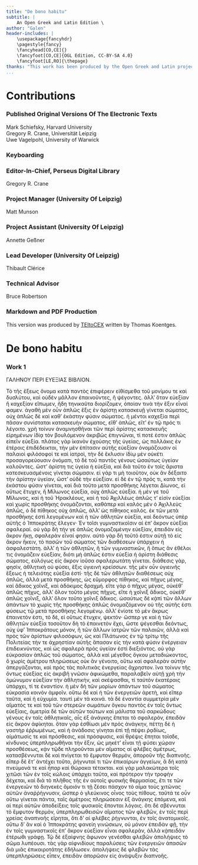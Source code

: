 ```yaml
---
title: "De bono habitu"
subtitle: |
	An Open Greek and Latin Edition \ 
author: "Galen"
header-includes: | 
	\usepackage{fancyhdr}
	\pagestyle{fancy}
	\fancyhead[CO,CE]{}
	\fancyfoot[CO,CE]{OGL Edition, CC-BY-SA 4.0}
	\fancyfoot[LE,RO]{\thepage}
thanks: "This work has been produced by the Open Greek and Latin project through the help of volunteers. See contributions for details."
...
```


# Contributions


### Published Original Versions Of The Electronic Texts

Mark Schiefsky, Harvard University  
Gregory R. Crane, Universität Leipzig  
Uwe Vagelpohl, University of Warwick  
  
### Keyboarding

### Editor-In-Chief, Perseus Digital Library

Gregory R. Crane  
  
### Project Manager (University Of Leipzig)

Matt Munson  
  
### Project Assistant (University Of Leipzig)

Annette Geßner  
  
### Lead Developer (University Of Leipzig)

Thibault Clérice  
  
### Technical Advisor

Bruce Robertson  
  
### Markdown and PDF Production

This version was produced by [TEItoCEX](https://github.com/ThomasK81/TEItoCEX) written by Thomas Koentges.

# De bono habitu

### Work 1

<head>ΓΑΛΗΝΟΥ ΠΕΡΙ ΕΥΕΞΙΑΣ <lb/>ΒΙΒΛΙΟΝ.</head>
				<p>Τὸ τῆς ἕξεως ὄνομα κατὰ παντὸς ἐπιφέρειν εἰθίσμεθα <lb/>τοῦ μονίμου τε καὶ δυσλύτου, καὶ
					οὐδὲν μᾶλλον ἐπαινοῦντες, <lb/>ἢ ψέγοντες. ἀλλ’ ὅταν εὐεξίαν ἢ καχεξίαν εἴπωμεν, <lb/>ἤδη
					τηνικαῦτα διορίζομεν, ὁποίαν τινὰ τὴν ἕξιν εἶναί <lb/>φαμεν. ἀγαθὴ μὲν οὖν ἁπλῶς ἕξις ἐν
					ἀρίστῃ κατασκευῇ <lb/>γίνεται σώματος, οὐχ ἁπλῶς δὲ καὶ καθ’ ἑκάστην φύσιν <lb/>σώματος. ἡ
					μέντοι καχεξία περὶ πᾶσαν συνίσταται κατασκευὴν <pb n="751"/> σώματος, εἴθ’ ἁπλῶς, εἴτ’ ἐν
					τῷ πρός τι λέγοιτο. <lb/>χρὴ τοίνυν ἀναμνησθῆναι τῶν περὶ ἀρίστης κατασκευῆς
					<lb/>εἰρημένων ἰδίᾳ τὸν βουλόμενον ἀκριβῶς ἐπιγνῶναι, τί <lb/>ποτέ ἐστιν ἁπλῶς εἰπεῖν
					εὐεξία. πλάτος γὰρ ἱκανὸν ἐχούσης <lb/>τῆς ὑγείας, ὡς πολλάκις ἐν ἑτέροις ἐπιδέδεικται,
					τὴν <lb/>μὲν ἐπίτασιν αὐτῆς εὐεξίαν ὀνομάζουσιν οἱ παλαιοὶ φιλόσοφοί <lb/>τε καὶ ἰατροὶ,
					τὴν δὲ ἔκλυσιν ἰδίῳ μὲν οὐκέτι <lb/>προσαγορεύουσιν ὀνόματι, τὸ δὲ τοῦ παντὸς γένους
					ὡσαύτως <lb/>ὑγείαν <milestone unit="ed1page" n="249"/>καλοῦντες. ὥστ’ ἀρίστη τις ὑγεία ἡ
					<lb/>εὐεξία, καὶ διὰ τοῦτο ἐν τοῖς ἄριστα κατεσκευασμένοις γίνεται <lb/>σώμασιν. εἰ γάρ τι
					μὴ τοιοῦτον, οὐκ ἂν δέξαιτο τὴν <lb/>ἀρίστην ὑγείαν, ὥστ’ οὐδὲ τὴν εὐεξίαν. εἰ δὲ ἐν τῷ
					πρός <lb/>τι, κατὰ τὴν ἑκάστου φύσιν γίνεται, καὶ διὰ τοῦτο μετὰ <lb/>προσθήκης λέγεται
					Δίωνος, εἰ οὕτως ἔτυχεν, ἢ Μίλωνος <lb/>εὐεξία, οὐχ ἁπλῶς εὐεξία. ἡ μέν γε τοῦ Μίλωνος,
					καὶ <lb/>ἡ τοῦ Ἡρακλέους, καὶ ἡ τοῦ Ἀχιλλέως ἁπλῶς τ’ εἰσὶν <lb/>εὐεξίαι καὶ χωρὶς
					προσθήκης ὀνομάζονται, καθάπερ καὶ <pb n="752"/> καλὸς μὲν ὁ Ἀχιλλεὺς ἁπλῶς, ὁ δὲ πίθηκος
					οὐχ ἁπλῶς, <lb/>ἀλλ’ ὡς πίθηκος καλός. ἐκ τῶν μετὰ προσθήκης ἐστὶ λεγομένων <lb/>καὶ ἡ τῶν
					ἀθλητῶν εὐεξία, καὶ δεόντως ὑπὲρ <lb/>αὐτῆς ὁ Ἱπποκράτης ἔλεγεν· Ἐν τοῖσι γυμναστικοῖσιν
					αἱ <lb/>ἐπ’ ἄκρον εὐεξίαι σφαλεραί. οὐ γὰρ δὴ τήν γε ἁπλῶς <lb/>ὀνομαζομένην εὐεξίαν,
					ἐπειδὰν εἰς ἄκρον ἥκῃ, σφαλερὰν <lb/>εἶναί φησιν. αὐτὸ γὰρ δὴ τοῦτό ἐστιν αὐτῇ τὸ εἰς
					ἄκρον <lb/>ἥκειν, τὸ πασῶν τοῦ σώματος τῶν διαθέσεων ὑπάρχειν ἡ <lb/>ἀσφαλεστάτη. ἀλλ’ ἡ
					τῶν ἀθλητῶν, ἢ τῶν γυμναστικῶν, <lb/>ἢ ὅπως ἂν ἐθέλοι τις ὀνομάζειν εὐεξίαν, διότι μὴ
					ἁπλῶς <lb/>ἐστιν εὐεξία ἡ ἀρίστη διάθεσις σώματος, <milestone unit="ed2page" n="7"/>εὐλόγως εἰς <lb/>ἄκρον ἰοῦσα σφαλερωτάτη γίνεται. διάθεσις γὰρ, φησὶν, <lb/>ἀθλητικὴ οὐ
					φύσει, ἕξις ὑγιεινὴ κρείσσων. τῆς μὲν οὖν <lb/>ὑγιεινῆς ἕξεως ἡ τελειότης εὐεξία ἐστί· τῆς
					δὲ τῶν ἀθλητῶν <lb/>διαθέσεως οὐχ ἁπλῶς, ἀλλὰ μετὰ προσθήκης, ὡς <lb/>εὔμορφος πίθηκος,
					καὶ πῆχυς μέγας, καὶ ἄδικος χοῖνιξ, <lb/>καὶ ἀδόκιμος δραχμή. εἴτε γὰρ ὁ πῆχυς μέγας,
					οὐκέθ’ <pb n="753"/> ἁπλῶς πῆχυς, ἀλλ’ ὅλον τοῦτο μέγας πῆχυς, εἴτε ἡ χοῖνιξ <lb/>ἄδικος,
					οὐκέθ’ ἁπλῶς χοῖνιξ, ἀλλ’ ὅλον τοῦτο χοῖνιξ ἄδικος. <lb/>ὡσαύτως δὲ κᾀπὶ τῶν ἄλλων ἁπάντων
					τὸ χωρὶς τῆς <lb/>προσθήκης ἁπλῶς ὀνομαζόμενον οὐ τῆς αὐτῆς ἐστι φύσεως <lb/>τῷ μετὰ
					προσθήκης λεγομένῳ. ἀλλ’ ἐνίοτε τὸ μὲν <lb/>ἄκρως ἐπαινετόν ἐστι, τὸ δὲ, εἰ οὕτως ἔτυχεν,
					ψεκτόν· <lb/>ὥσπερ γε καὶ ἡ τῶν ἀθλητῶν εὐεξία τοσοῦτον δὴ τὸ <lb/>ἐπαινετὸν ἔχει, ὥστε
					ψέγεσθαι δεόντως, οὐχ ὑφ’ Ἱπποκράτους <lb/>μόνον, ἢ τῶν ἄλλων ἰατρῶν τῶν παλαιῶν, ἀλλὰ
					<lb/>καὶ πρὸς τῶν ἀρίστων φιλοσόφων, ὡς καὶ Πλάτωνος ἐν <lb/>τῷ τρίτῳ τῆς Πολιτείας τήν τε
					ἀχρηστίαν αὐτῆς ἅπασαν <lb/>εἰς τὴν κατὰ φύσιν ἐνέργειαν ἐπιδεικνύντος, καὶ ὡς σφαλερὰ
					<lb/>πρὸς ὑγείαν ἐστὶ διεξιόντος. οὐ γὰρ εὐκρασίαν ἁπλῶς <lb/>τοῦ σώματος, ἀλλὰ καὶ
					μέγεθος ὄγκου μεταδιώκοντος, ὃ <lb/>χωρὶς ἀμέτρου πληρώσεως οὐκ ἂν γένοιτο, οὕτω καὶ
					σφαλερὰν <lb/>αὐτὴν ἀπεργάζονται, καὶ πρὸς τὰς πολιτικὰς ἐνεργείας <lb/>ἄχρηστον. ἵνα
					τοίνυν τῆς ὄντως εὐεξίας εἰς ἀκριβῆ <pb n="754"/> γνῶσιν ἀφικώμεθα, παραλαβεῖν αὐτῇ χρὴ
					τὴν ὁμώνυμον <lb/>εὐεξίαν τὴν ἀθλητικὴν, καὶ σκέψασθαι, τί ταὐτὸν ἑκατέραις <lb/>ὑπάρχει,
					τί τε ἐναντίον. ἡ μὲν δὴ τῶν μορίων ἁπάντων <lb/>τοῦ σώματος εὐκρασία κοινὸν ἀμφοῖν. οὕτω
					δὲ καὶ <lb/>ἡ τῶν ἐνεργειῶν ἀρετὴ, καὶ εἴπερ ταῦτα, καὶ ἡ εὐχυμία. <lb/>ταυτὶ μὲν τὰ
					κοινά. τὰ δὲ ἐναντία συμμετρία μὲν αἵματός <lb/>τε καὶ τοῦ τῶν στερεῶν σωμάτων ὄγκου
					παντὸς ἐν <lb/>ταῖς ὄντως εὐεξίαις, ἀμετρία δὲ τῶν αὐτῶν τούτων καὶ <lb/>μάλιστα τοῦ
					σαρκώδους γένους ἐν ταῖς ἀθλητικαῖς, αἷς ἐξ <lb/>ἀνάγκης ἕπεται τὸ σφαλερὸν, ἐπειδὰν εἰς
					ἄκρον ἀφίκηται. <lb/>ὅταν γὰρ ἐσθίωσι μὲν πρὸς ἀνάγκην, πέττῃ δὲ ἡ γαστὴρ <lb/>ἐῤῥωμένως,
					καὶ ἡ ἀνάδοσις γίνηται ἐπὶ τῇ πέψει ῥᾳδίως, <lb/>αἱμάτωσίς τε καὶ πρόσθεσις, καὶ
					πρόσφυσις, καὶ θρέψις <lb/>ἕπηται τοῖσδε, κίνδυνος ὑπερπληρωθῆναι τὴν ἕξιν, ὡς <lb/>μηκέτ’
					εἶναι τῇ φύσει χώραν προσθέσεως, κᾀν τῷδε πληροῦνται <lb/>μὲν αἵματος αἱ φλέβες ἀμέτρως,
					κατασβέννυται <lb/>δὲ καὶ πνίγεται τὸ ἔμφυτον θερμὸν, ἀποροῦν τῆς <pb n="755"/> διαπνοῆς.
					εἴπερ δὲ ἔτ’ ἀντέχει τοῦτο, ῥήγνυταί τι τῶν <lb/>ἐπικαίρων ἀγγείων, ἃ δὴ κατὰ πνεύμονά τε
					καὶ ἧπαρ καὶ <lb/>θώρακα τέτακται. καὶ γὰρ μαλακώτερα τοῖς χιτῶσι τῶν <lb/>ἐν τοῖς κώλοις
					ὑπάρχει ταῦτα, καὶ πρότερον τὴν τροφὴν <lb/>δέχεται, καὶ διὰ τὸ πλῆθος τῆς ἐν αὐτοῖς
					φυσικῆς θερμασίας, <lb/>ἔτι τε τῶν ἐνεργειῶν τὸ διηνεκὲς ὅμοιόν τι τῇ <lb/>ζέσει πάσχον τὸ
					αἷμα τοὺς χιτῶνας αὐτῶν ἀναῤῥήγνυσιν, <lb/>ὥσπερ ὁ γλεύκινος οἶνος τοὺς πίθους. ταῦτά τε
					οὖν οὕτω <lb/>γίνεται πάντα, ταῖς ἀμέτροις πληρώσεσιν ἐξ ἀνάγκης ἑπόμενα, <lb/>καὶ αἱ περὶ
					αὐτῶν ἀποδείξεις τοῖς φυσικοῖς ἕπονται <lb/>λόγοις. ὅτι δὲ σβέννυται τὸ ἔμφυτον θερμὸν,
					ὑπερπληρωθεισῶν <lb/>αἵματος τῶν φλεβῶν, ἐν τοῖς περὶ χρείας ἀναπνοῆς <lb/>εἴρηται, ὅτι δ’
					αἱ φλέβες ῥήγνυνται, ἐν τοῖς ἀνατομικοῖς. <lb/>οὕτω δ’ ἂν καὶ ὁ Ἱπποκράτης φανείη
					γινώσκων, <lb/>οὐ μόνον ἐπειδὰν φῇ, τὴν ἐν τοῖς γυμναστικοῖς ἐπ’ ἄκρον <lb/>εὐεξίαν εἶναι
					σφαλερὰν, ἀλλὰ κᾀπειδὰν ἑτέρωθι γράφῃ. <lb/>Τῷ δὲ ἐξαίφνης ἄφωνον γενέσθαι φλεβῶν
					ἀπολήψιες τὸ <pb n="756"/> σῶμα λυπέουσι. τὰς γὰρ αἰφνιδίους παραλύσεις τῶν ἐνεργειῶν
					<lb/>ἁπασῶν διὰ μιᾶς ἐπικαιροτάτης ἐδήλωσεν. ἀπολήψεις <lb/>δὲ φλεβῶν τὰς ὑπερπληρώσεις
					εἶπεν, ἐπειδὰν <lb/>ἀπορῶσιν εἰς ἀνάψυξιν διαπνοῆς. </p>

